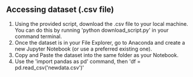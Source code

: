 ## Accessing dataset (.csv file)

1. Using the provided script, download the .csv file to your local machine. You can do this by running 'python download_script.py' in your command terminal. 
2. Once the dataset is in your File Explorer, go to Anaconda and create a new Jupyter Notebook (or use a preferred existing one). 
3. Copy and Paste the dataset into the same folder as your Notebook.
4. Use the 'import pandas as pd' command, then 'df = pd.read_csv('newdata.csv')'
